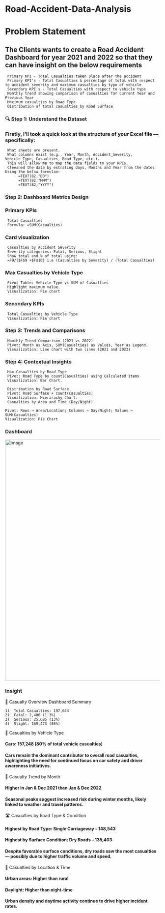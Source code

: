 # Road-Accident-Data-Analysis

# Problem Statement

## The Clients wants to create a Road Accident Dashboard for year 2021 and 2022 so that they can have insight on the below requirements
     Primary KPI - Total Casualties taken place after the accident
     Primary KPI's - Total Casualties & percentage of total with respect to accident severity and maximum casualties by type of vehicle
     Secondary KPI's - Total Casualties with respect to vehicle type
     Monthly trend showing comparison of casualties for Current Year and Previous Year
     Maximum casualties by Road Type
     Distribution of total casualties by Road Surface

### 🔍 Step 1: Understand the Dataset
### Firstly, I’ll took a quick look at the structure of your Excel file — specifically:
     What sheets are present.
     What columns exist (e.g., Year, Month, Accident_Severity, Vehicle_Type, Casualties, Road_Type, etc.).
     This will allow me to map the data fields to your KPIs.
     Cleeaned the data by extrating days, Months and Year from the dates Using the below formulae:
          =TEXT(B2,"DD")
          =TEXT(B2,"MMM")
          =TEXT(B2,"YYYY")

### Step 2: Dashboard Metrics Design
### Primary KPIs
     Total Casualties
     Formula: =SUM(Casualties)
### Card visualization
     Casualties by Accident Severity
     Severity categories: Fatal, Serious, Slight
     Show total and % of total using:
     =F9/($F$9 +$F$10) i.e (Casualties by Severity) / (Total Casualties)

### Max Casualties by Vehicle Type
     Pivot Table: Vehicle Type vs SUM of Casualties
     Highlight maximum value.
     Visualization: Pie chart 

### Secondary KPIs
     Total Casualties by Vehicle Type
     Visualization: Pie chart

### Step 3: Trends and Comparisons
     Monthly Trend Comparison (2021 vs 2022)
     Pivot: Month as Axis, SUM(Casualties) as Values, Year as Legend.
     Visualization: Line chart with two lines (2021 and 2022)

### Step 4: Contextual Insights
     Max Casualties by Road Type
     Pivot: Road Type by count(Casualties) using Calculated items
     Visualization: Bar Chart.

	 Distribution by Road Surface
     Pivot: Road Surface × count(Casualties)
     Visualization: Hierarachy Chart.
     Casualties by Area and Time (Day/Night)

	Pivot: Rows → Area/Location; Columns → Day/Night; Values → SUM(Casualties)
	Visualization: Pie Chart

### Dashboard
																
<img width="1868" height="785" alt="image" src="https://github.com/user-attachments/assets/94799f7b-c52b-48bd-95b5-bd3eb4229c32" />

### Insight

🚦 Casualty Overview Dashboard Summary

	1)	Total Casualties: 197,644
	2)	Fatal: 2,486 (1.3%)
	3)	Serious: 25,685 (13%)
	4)	Slight: 169,473 (86%)

🚗 Casualties by Vehicle Type
#### Cars: 157,248 (80% of total vehicle casualties)
#### Cars remain the dominant contributor to overall road casualties, highlighting the need for continued focus on car safety and driver awareness initiatives.

📅 Casualty Trend by Month
#### Higher in Jan & Dec 2021 than Jan & Dec 2022
#### Seasonal peaks suggest increased risk during winter months, likely linked to weather and travel patterns.

🛣️ Casualties by Road Type & Condition
#### Highest by Road Type: Single Carriageway – 148,543
#### Highest by Surface Condition: Dry Roads – 135,403
#### Despite favorable surface conditions, dry roads saw the most casualties — possibly due to higher traffic volume and speed.

📍 Casualties by Location & Time
#### Urban areas: Higher than rural
#### Daylight: Higher than night-time
#### Urban density and daytime activity continue to drive higher incident rates.


     

    
